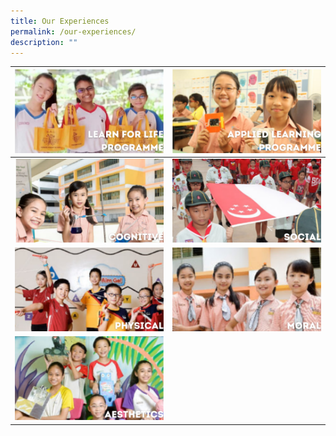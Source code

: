 ```yaml
---
title: Our Experiences
permalink: /our-experiences/
description: ""
---
```

| [![](/images/LLP.png)](https://staging.d21co4ykjghpsi.amplifyapp.com/our-experiences/llp/) | [![](/images/Applied%20Leaning%20Programme.png)](https://staging.d21co4ykjghpsi.amplifyapp.com/our-experiences/alp/)|
| -------- | -------- | 
| [![](/images/Cognitive.png)](our-experiences/cognitive) | [![](/images/social.png)](https://staging.d21co4ykjghpsi.amplifyapp.com/our-experiences/social/) | 
| [![](/images/physical.png)](https://staging.d21co4ykjghpsi.amplifyapp.com/our-experiences/physical/) | [![](/images/moral.png)](https://staging.d21co4ykjghpsi.amplifyapp.com/our-experiences/moral/) |
|[![](/images/aesthetics.png)](https://staging.d21co4ykjghpsi.amplifyapp.com/our-experiences/aesthetics/) | |